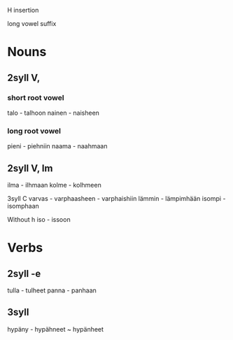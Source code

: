 H insertion

long vowel suffix

#  Nouns

## 2syll V,
###  short root vowel
talo - talhoon
nainen - naisheen

###  long root vowel
pieni - piehniin
naama - naahmaan

## 2syll V, lm
ilma - ilhmaan
kolme - kolhmeen

3syll C
varvas - varphaasheen - varphaishiin
lämmin - lämpimhään
isompi - isomphaan

Without h
iso - issoon

#  Verbs

## 2syll -e
tulla - tulheet
panna - panhaan

## 3syll
hypäny - hypähneet ~ hypänheet
